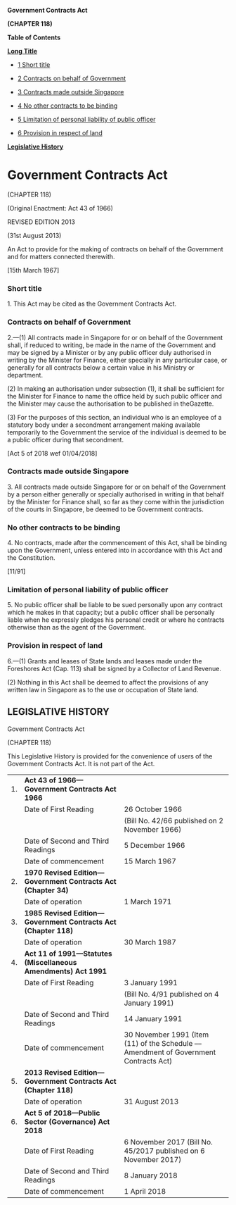 **Government Contracts Act**

**(CHAPTER 118)**

**Table of Contents**

[**Long Title**](#Government-Contracts-Act)

- [1 Short title](#Short-title)

- [2 Contracts on behalf of Government](#Contracts-on-behalf-of-Government)

- [3 Contracts made outside Singapore](#Contracts-made-outside-Singapore)

- [4 No other contracts to be binding](#No-other-contracts-to-be-binding)

- [5 Limitation of personal liability of public officer](#Limitation-of-personal-liability-of-public-officer)

- [6 Provision in respect of land](#Provision-in-respect-of-land)

[**Legislative History**](#Legislative-History)

# Government Contracts Act

(CHAPTER 118)

(Original Enactment: Act 43 of 1966)

REVISED EDITION 2013

(31st August 2013)

An Act to provide for the making of contracts on behalf of the Government and for matters connected therewith.

[15th March 1967]

### Short title

1\. This Act may be cited as the Government Contracts Act.

### Contracts on behalf of Government

2\.—(1) All contracts made in Singapore for or on behalf of the Government shall, if reduced to writing, be made in the name of the Government and may be signed by a Minister or by any public officer duly authorised in writing by the Minister for Finance, either specially in any particular case, or generally for all contracts below a certain value in his Ministry or department.

(2) In making an authorisation under subsection (1), it shall be sufficient for the Minister for Finance to name the office held by such public officer and the Minister may cause the authorisation to be published in theGazette.

(3) For the purposes of this section, an individual who is an employee of a statutory body under a secondment arrangement making available temporarily to the Government the service of the individual is deemed to be a public officer during that secondment.

[Act 5 of 2018 wef 01/04/2018]

### Contracts made outside Singapore

3\. All contracts made outside Singapore for or on behalf of the Government by a person either generally or specially authorised in writing in that behalf by the Minister for Finance shall, so far as they come within the jurisdiction of the courts in Singapore, be deemed to be Government contracts.

### No other contracts to be binding

4\. No contracts, made after the commencement of this Act, shall be binding upon the Government, unless entered into in accordance with this Act and the Constitution.

[11/91]

### Limitation of personal liability of public officer

5\. No public officer shall be liable to be sued personally upon any contract which he makes in that capacity; but a public officer shall be personally liable when he expressly pledges his personal credit or where he contracts otherwise than as the agent of the Government.

### Provision in respect of land

6\.—(1) Grants and leases of State lands and leases made under the Foreshores Act (Cap. 113) shall be signed by a Collector of Land Revenue.

(2) Nothing in this Act shall be deemed to affect the provisions of any written law in Singapore as to the use or occupation of State land.

## LEGISLATIVE HISTORY

Government Contracts Act

(CHAPTER 118)

This Legislative History is provided for the convenience of users of the Government Contracts Act. It is not part of the Act.

||||
|:-|:-|:-|
|1.|**Act 43 of 1966—Government Contracts Act 1966**|
||Date of First Reading|26 October 1966|
|||(Bill No. 42/66 published on 2 November 1966)|
||Date of Second and Third Readings|5 December 1966|
||Date of commencement|15 March 1967|
|2.|**1970 Revised Edition—Government Contracts Act (Chapter 34)**|
||Date of operation|1 March 1971|
|3.|**1985 Revised Edition—Government Contracts Act (Chapter 118)**|
||Date of operation|30 March 1987|
|4.|**Act 11 of 1991—Statutes (Miscellaneous Amendments) Act 1991**|
||Date of First Reading|3 January 1991|
|||(Bill No. 4/91 published on 4 January 1991)|
||Date of Second and Third Readings|14 January 1991|
||Date of commencement|30 November 1991 (Item (11) of the Schedule –– Amendment of Government Contracts Act)|
|5.|**2013 Revised Edition—Government Contracts Act (Chapter 118)**|
||Date of operation|31 August 2013|
|6.|**Act 5 of 2018—Public Sector (Governance) Act 2018**|
||Date of First Reading|6 November 2017 (Bill No. 45/2017 published on 6 November 2017)|
||Date of Second and Third Readings|8 January 2018|
||Date of commencement|1 April 2018|
